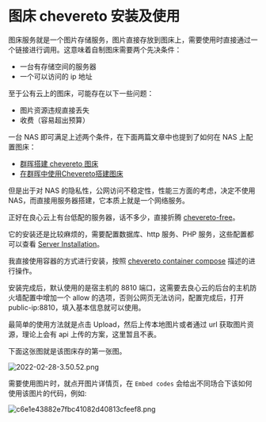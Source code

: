 # 图床 chevereto 安装及使用

图床服务就是一个图片存储服务，图片直接存放到图床上，需要使用时直接通过一个链接进行调用。这意味着自制图床需要两个先决条件：

- 一台有存储空间的服务器
- 一个可以访问的 ip 地址

至于公有云上的图床，可能存在以下一些问题：

- 图片资源违规直接丢失
- 收费（容易超出预算）

一台 NAS 即可满足上述两个条件，在下面两篇文章中也提到了如何在 NAS 上配置图床：

- [群晖搭建 chevereto 图床](https://post.smzdm.com/p/a3gvxnon/)
- [在群晖中使用Chevereto搭建图床](https://lisenlinsirb.github.io/2020/11/21/20.11.21-chevereto_synology/)

但是出于对 NAS 的隐私性，公网访问不稳定性，性能三方面的考虑，决定不使用 NAS，而直接用服务器搭建，它本质上就是一个网络服务。

正好在良心云上有台低配的服务器，话不多少，直接折腾 [chevereto-free](https://github.com/rodber/chevereto-free)。

它的安装还是比较麻烦的，需要配置数据库、http 服务、PHP 服务，这些配置都可以查看 [Server Installation](https://chevereto-free.github.io/setup/server/installation.html)。

我直接使用容器的方式进行安装，按照 [chevereto container compose](https://chevereto-free.github.io/setup/container/compose.html) 描述的进行操作。

安装完成后，默认使用的是宿主机的 8810 端口，这需要去良心云的后台的主机防火墙配置中增加一个 allow 的选项，否则公网页无法访问，配置完成后，打开 public-ip:8810，填入基本信息就可以使用。

最简单的使用方法就是点击 Upload，然后上传本地图片或者通过 url 获取图片资源，理论上会有 api 上传的方案，这里暂且不表。

下面这张图就是该图床存的第一张图。

![2022-02-28-3.50.52.png](http://121.5.131.212:8810/images/2022/02/28/2022-02-28-3.50.52.png)

需要使用图片时，就点开图片详情页，在 `Embed codes` 会给出不同场合下该如何使用该图片的代码，例如:

![c6e1e43882e7fbc41082d40813cfeef8.png](http://121.5.131.212:8810/images/2022/02/28/c6e1e43882e7fbc41082d40813cfeef8.png)
